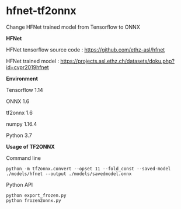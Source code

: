 # hfnet-tf2onnx
Change HFNet trained model from Tensorflow to ONNX

**HFNet**

HFNet tensorflow source code : https://github.com/ethz-asl/hfnet

HFNet trained model : https://projects.asl.ethz.ch/datasets/doku.php?id=cvpr2019hfnet

**Environment**

Tensorflow 1.14

ONNX 1.6

tf2onnx 1.6

numpy 1.16.4

Python 3.7

**Usage of TF2ONNX**

Command line

```
python -m tf2onnx.convert --opset 11 --fold_const --saved-model ./models/hfnet --output ./models/savedmodel.onnx
```

Python API

```
python export_frozen.py
python frozen2onnx.py
```
